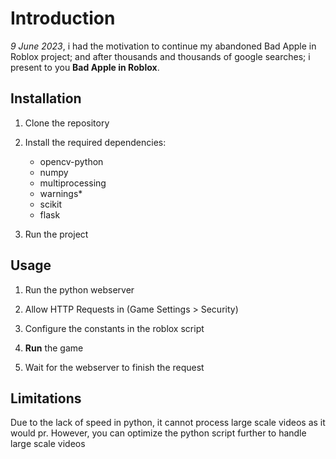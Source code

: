 
# Introduction

*9 June 2023*, i had the motivation to continue my abandoned Bad Apple in Roblox project; and after thousands and thousands of google searches; i present to you **Bad Apple in Roblox**.

  

## Installation

1. Clone the repository

2. Install the required dependencies:
	- opencv-python
	- numpy
	- multiprocessing
	- warnings*
	- scikit
	- flask

3. Run the project

  

## Usage

1. Run the python webserver

2. Allow HTTP Requests in (Game Settings > Security)

3. Configure the constants in the roblox script

4.  **Run** the game

5. Wait for the webserver to finish the request

  

## Limitations

Due to the lack of speed in python, it cannot process large scale videos as it would pr. However, you can optimize the python script further to handle large scale videos
